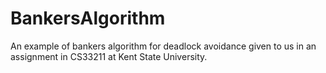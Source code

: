 # BankersAlgorithm
An example of bankers algorithm for deadlock avoidance given to us in an assignment in CS33211 at Kent State University.
